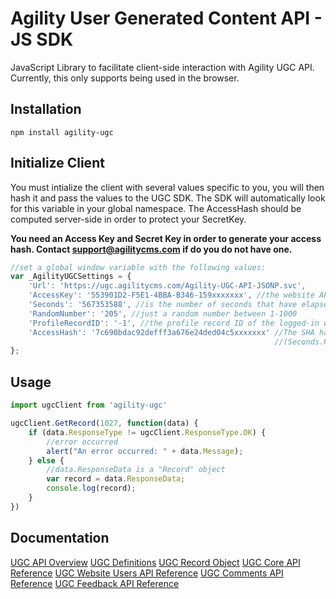 # Agility User Generated Content API - JS SDK
JavaScript Library to facilitate client-side interaction with Agility UGC API. Currently, this only supports being used in the browser.

## Installation
```
npm install agility-ugc
```

## Initialize Client
You must intialize the client with several values specific to you, you will then hash it and pass the values to the UGC SDK. The SDK will automatically look for this variable in your global namespace. The AccessHash should be computed server-side in order to protect your SecretKey.

**You need an Access Key and Secret Key in order to generate your access hash. Contact support@agilitycms.com if do you do not have one.**

``` javascript
//set a global window variable with the following values:
var _AgilityUGCSettings = { 
    'Url': 'https://ugc.agilitycms.com/Agility-UGC-API-JSONP.svc',
    'AccessKey': '553901D2-F5E1-4BBA-B346-159xxxxxxx', //the website API Access Key provided to you
    'Seconds': '567353588', //is the number of seconds that have elapsed since Jan 1/2001.
    'RandomNumber': '205', //just a random number between 1-1000
    'ProfileRecordID': '-1', //the profile record ID of the logged-in website user, -1 is anonymous
    'AccessHash': '7c690bdac92defff3a676e24ded04c5xxxxxxx' //The SHA hash of all the above variables
                                                           //(Seconds.ProfileID.SecretKey.AccessKey.Random)
};
```

## Usage
``` javascript
import ugcClient from 'agility-ugc'

ugcClient.GetRecord(1027, function(data) {	
    if (data.ResponseType != ugcClient.ResponseType.OK) {
        //error occurred
        alert("An error occurred: " + data.Message);			
    } else {
        //data.ResponseData is a "Record" object
        var record = data.ResponseData;
        console.log(record);
    }
})
```

## Documentation
[UGC API Overview](https://help.agilitycms.com/hc/en-us/articles/360008888172-UGC-API-Overview)
[UGC Definitions](https://help.agilitycms.com/hc/en-us/articles/360008883612-UGC-Definitions)
[UGC Record Object](https://help.agilitycms.com/hc/en-us/articles/360009075531-UGC-Record-Object)
[UGC Core API Reference](https://help.agilitycms.com/hc/en-us/articles/360020332731-UGC-Core-API)
[UGC Website Users API Reference](https://help.agilitycms.com/hc/en-us/articles/360020074932-UGC-Website-Users-API)
[UGC Comments API Reference](https://help.agilitycms.com/hc/en-us/articles/360020075272-UGC-Comments-API)
[UGC Feedback API Reference](https://help.agilitycms.com/hc/en-us/articles/360020328931-UGC-Feedback-API)

